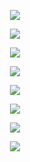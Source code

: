 <p align="center" style="width: 1000px"><img src="https://user-images.githubusercontent.com/37925813/109529209-d6411680-7af8-11eb-8eee-d02fe18982ee.jpg"></p>
<p align="center" style="width: 1000px"><img src="https://user-images.githubusercontent.com/37925813/109529211-d80ada00-7af8-11eb-830e-145a88e6f383.jpg"></p>
<p align="center" style="width: 1000px"><img src="https://user-images.githubusercontent.com/37925813/109529212-d8a37080-7af8-11eb-9ade-ade0a20bd11f.jpg"></p>
<p align="center" style="width: 1000px"><img src="https://user-images.githubusercontent.com/37925813/109529213-d93c0700-7af8-11eb-8a38-6739ce661ee1.jpg"></p>
<p align="center" style="width: 1000px"><img src="https://user-images.githubusercontent.com/37925813/109529209-d6411680-7af8-11eb-8eee-d02fe18982ee.jpg"></p>
<p align="center" style="width: 1000px"><img src="https://user-images.githubusercontent.com/37925813/109529218-d9d49d80-7af8-11eb-9ff5-bb6973df8c45.jpg"></p>
<p align="center" style="width: 1000px"><img src="https://user-images.githubusercontent.com/37925813/109529220-da6d3400-7af8-11eb-8eec-03002f8135e1.jpg"></p>
<p align="center" style="width: 1000px"><img src="https://user-images.githubusercontent.com/37925813/109529221-db05ca80-7af8-11eb-99c9-48319b4bf437.jpg"></p>

